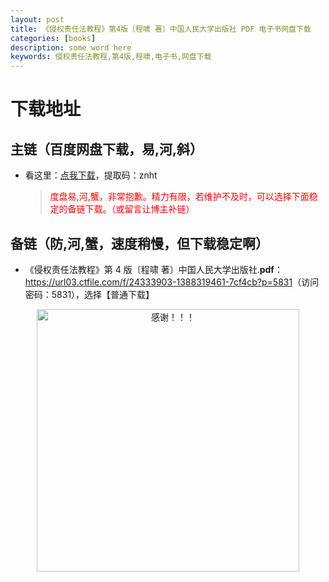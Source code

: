 ```yaml
---
layout: post
title: 《侵权责任法教程》第4版〔程啸 著〕中国人民大学出版社 PDF 电子书网盘下载
categories: [books]
description: some word here
keywords: 侵权责任法教程,第4版,程啸,电子书,网盘下载
---
```


# 下载地址

## 主链（百度网盘下载，易,河,斜）

- 看这里：[点我下载](https://pan.baidu.com/s/1iMXUbSbtZQZjDcqDmnWUyw?pwd=znht)，提取码：znht

  > <p style="color:red" >度盘易,河,蟹，非常抱歉。精力有限，若维护不及时，可以选择下面稳定的备链下载。（或留言让博主补链）</p>

## 备链（防,河,蟹，速度稍慢，但下载稳定啊）

- 《侵权责任法教程》第 4 版〔程啸 著〕中国人民大学出版社.**pdf**：<https://url03.ctfile.com/f/24333903-1388319461-7cf4cb?p=5831>（访问密码：5831），选择【普通下载】

<div align="center"><img src="https://pic.imgdb.cn/item/6707df6bd29ded1a8ce37031.gif" alt="感谢！！！" width="420px" height="auto"/></div>
